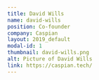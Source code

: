 ```yaml
---
title: David Wills
name: david-wills
position: Co-founder
company: Caspian
layout: 2019_default
modal-id: 1
thumbnail: david-wills.png
alt: Picture of David Wills
link: https://caspian.tech/
---
```

